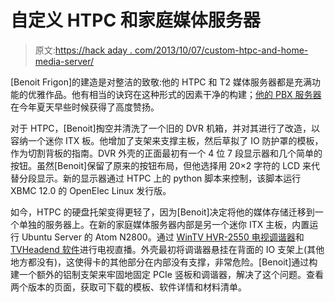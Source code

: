 # 自定义 HTPC 和家庭媒体服务器

> 原文:[https://hack aday . com/2013/10/07/custom-htpc-and-home-media-server/](https://hackaday.com/2013/10/07/custom-htpc-and-home-media-server/)

[Benoit Frigon]的建造是对整洁的致敬:他的 HTPC 和 T2 媒体服务器都是充满功能的优雅作品。他有相当的诀窍在这种形式的因素干净的构建；[他的 PBX 服务器](http://hackaday.com/2013/06/19/pbx-blade-for-multiple-extension-home-telephony/ "PBX blade for multiple extension home telephony")在今年夏天早些时候获得了高度赞扬。

对于 HTPC，[Benoit]掏空并清洗了一个旧的 DVR 机箱，并对其进行了改造，以容纳一个迷你 ITX 板。他增加了支架来支撑主板，然后草拟了 IO 防护罩的模板，作为切割背板的指南。DVR 外壳的正面最初有一个 4 位 7 段显示器和几个简单的按钮。虽然[Benoit]保留了原来的按钮布局，但他选择用 20×2 字符的 LCD 来代替分段显示。新的显示器通过 HTPC 上的 python 脚本来控制，该脚本运行 XBMC 12.0 的 OpenElec Linux 发行版。

如今，HTPC 的硬盘托架变得更轻了，因为[Benoit]决定将他的媒体存储迁移到一个单独的服务器上。在新的家庭媒体服务器内部是另一个迷你 ITX 主板，内置运行 Ubuntu Server 的 Atom N2800。通过 [WinTV HVR-2550 电视调谐器](http://www.hauppauge.com/site/products/data_hvr2250.html)和 [TVHeadend 软件](https://tvheadend.org/)进行电视直播。外壳最初将调谐器悬挂在背面的 IO 支架上(其他地方都没有)，这使得卡的其他部分在内部没有支撑，非常危险。[Benoit]通过构建一个额外的铝制支架来牢固地固定 PCIe 竖板和调谐器，解决了这个问题。查看两个版本的页面，获取可下载的模板、软件详情和材料清单。